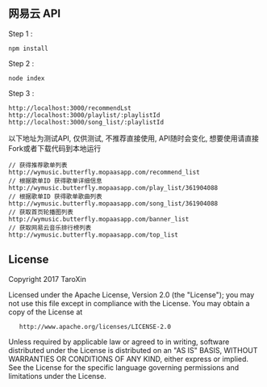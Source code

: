 ## 网易云 API

Step 1 :
```
npm install
```

Step 2 :
```
node index
```

Step 3 :
```
http://localhost:3000/recommendLst
http://localhost:3000/playlist/:playlistId
http://localhost:3000/song_list/:playlistId
```


以下地址为测试API, 仅供测试, 不推荐直接使用, API随时会变化, 想要使用请直接Fork或者下载代码到本地运行
```
// 获得推荐歌单列表
http://wymusic.butterfly.mopaasapp.com/recommend_list
// 根据歌单ID 获得歌单详细信息
http://wymusic.butterfly.mopaasapp.com/play_list/361904088
// 根据歌单ID 获得歌单歌曲列表
http://wymusic.butterfly.mopaasapp.com/song_list/361904088
// 获取首页轮播图列表
http://wymusic.butterfly.mopaasapp.com/banner_list
// 获取网易云音乐排行榜列表
http://wymusic.butterfly.mopaasapp.com/top_list
```

## License

   Copyright 2017 TaroXin

   Licensed under the Apache License, Version 2.0 (the "License");
   you may not use this file except in compliance with the License.
   You may obtain a copy of the License at

       http://www.apache.org/licenses/LICENSE-2.0

   Unless required by applicable law or agreed to in writing, software
   distributed under the License is distributed on an "AS IS" BASIS,
   WITHOUT WARRANTIES OR CONDITIONS OF ANY KIND, either express or implied.
   See the License for the specific language governing permissions and
   limitations under the License.
